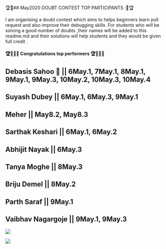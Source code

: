 🏆🌟## May2020 DOUBT CONTEST TOP PARTICIPANTS :🌟🏆

I am organising a doubt contest which aims to helps beginners learn pull request and also improve their debugging skills .For students who will be solving a good number of doubts ,their names will be added to this readme.md and their solutions will help students and they would be given full credit .


#### 🏆🤩🔥🔥 Congratulations top performers 🏆🤩🔥🔥

## Debasis Sahoo 🚀   || 6May.1, 7May.1, 8May.1, 9May.1, 9May.3, 10May.2, 10May.3, 10May.4
## Suyash Dubey     || 6May.1, 6May.3, 9May.1
## Meher            || May8.2, May8.3
## Sarthak Keshari  || 6May.1, 6May.2
## Abhijit Nayak    || 6May.3
## Tanya Moghe      || 8May.3
## Briju Demel || 8May.2
## Parth Saraf || 9May.1
## Vaibhav Nagargoje || 9May.1, 9May.3





![](https://github.com/aadhar54/May2020/blob/master/img/gitimage.jpg)

![](https://github.com/aadhar54/May2020/blob/master/image.jpg?raw=true)

